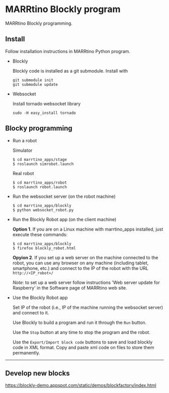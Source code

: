 # MARRtino Blockly program #

MARRtino Blockly programming.

## Install ##

Follow installation instructions in MARRtino Python program.

* Blockly

  Blockly code is installed as a git submodule. Install with  
  ```
  git submodule init
  git submodule update
  ```

* Websocket 

  Install tornado websocket library  
  ```
  sudo -H easy_install tornado
  ```


## Blocky programming ##


* Run a robot

  Simulator

  ```
  $ cd marrtino_apps/stage
  $ roslaunch simrobot.launch 
  ```

  Real robot

  ```
  $ cd marrtino_apps/robot
  $ roslaunch robot.launch 
  ```



* Run the websocket server (on the robot machine)

  ```
  $ cd marrtino_apps/blockly
  $ python websocket_robot.py
  ```

* Run the Blockly Robot app (on the client machine)

  **Option 1**. If you are on a Linux machine with marrtino_apps installed, just execute these commands:

  ```
  $ cd marrtino_apps/blockly
  $ firefox blockly_robot.html
  ```

  **Opyion 2**. If you set up a web server on the machine connected to the robot, you can use any browser on any machine (including tablet, smartphone, etc.) and connect to the IP of the robot with the URL ```http://<IP_robot>/```

  _Note_: to set up a web server follow instructions 'Web server update for Raspberry' in the Software page of MARRtino web site.


* Use the Blockly Robot app

  Set IP of the robot (i.e., IP of the machine running the websocket server) and connect to it.

  Use Blockly to build a program and run it through the ```Run``` button.

  Use the ```Stop``` button at any time to stop the program and the robot.

  Use the ```Export/Import block code``` buttons to save and load blockly code in XML format. Copy and paste xml code on files to store them permanently.

----

## Develop new blocks ##

https://blockly-demo.appspot.com/static/demos/blockfactory/index.html




